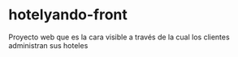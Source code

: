 # hotelyando-front
Proyecto web que es la cara visible a través de la cual los clientes administran sus hoteles
